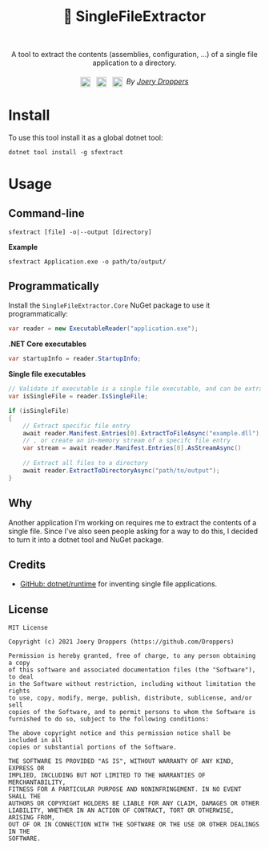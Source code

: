 <h1 align="center">📁 SingleFileExtractor</h1></br>
<p align="center">
  A tool to extract the contents (assemblies, configuration, ...) of a single file application to a directory.
</p>

<h6 align="center">
  <img src="https://img.shields.io/badge/License-MIT-yellow.svg" height="20" valign="middle">&nbsp;&nbsp;
  <a href="https://dotnet.microsoft.com/download" alt=".NET target"><img alt=".NET target" src="https://img.shields.io/badge/dynamic/xml?color=%23512bd4&label=target&query=%2F%2FTargetFramework%5B1%5D&url=https%3A%2F%2Fraw.githubusercontent.com%2FZacharyPatten%2FTowel%2Fmain%2FSources%2FTowel%2FTowel.csproj&logo=.net" title="Go To .NET Download" height="20" valign="middle"></a>&nbsp;&nbsp;
  <img src= "https://joery.nl/static/vector/logo.svg" height="20" valign="middle">&nbsp;&nbsp;By <a href="https://joery.nl">Joery Droppers</a>
</h6>

# Install
To use this tool install it as a global dotnet tool:
```
dotnet tool install -g sfextract
```

# Usage
## Command-line
```
sfextract [file] -o|--output [directory]
```

<b>Example</b><br>
```
sfextract Application.exe -o path/to/output/
```

## Programmatically

Install the `SingleFileExtractor.Core` NuGet package to use it programmatically:
```csharp
var reader = new ExecutableReader("application.exe");
```

**.NET Core executables**
```csharp
var startupInfo = reader.StartupInfo;
```

**Single file executables**
```csharp
// Validate if executable is a single file executable, and can be extracted
var isSingleFile = reader.IsSingleFile;

if (isSingleFile)
{
    // Extract specific file entry
    await reader.Manifest.Entries[0].ExtractToFileAsync("example.dll");
    // , or create an in-memory stream of a specifc file entry
    var stream = await reader.Manifest.Entries[0].AsStreamAsync()
    
    // Extract all files to a directory
    await reader.ExtractToDirectoryAsync("path/to/output");
}
```

## Why
Another application I'm working on requires me to extract the contents of a single file. Since I've also seen people asking for a way to do this, I decided to turn it into a dotnet tool and NuGet package.

## Credits
- [GitHub: dotnet/runtime](https://github.com/dotnet/runtime) for inventing single file applications.

## License
```
MIT License

Copyright (c) 2021 Joery Droppers (https://github.com/Droppers)

Permission is hereby granted, free of charge, to any person obtaining a copy
of this software and associated documentation files (the "Software"), to deal
in the Software without restriction, including without limitation the rights
to use, copy, modify, merge, publish, distribute, sublicense, and/or sell
copies of the Software, and to permit persons to whom the Software is
furnished to do so, subject to the following conditions:

The above copyright notice and this permission notice shall be included in all
copies or substantial portions of the Software.

THE SOFTWARE IS PROVIDED "AS IS", WITHOUT WARRANTY OF ANY KIND, EXPRESS OR
IMPLIED, INCLUDING BUT NOT LIMITED TO THE WARRANTIES OF MERCHANTABILITY,
FITNESS FOR A PARTICULAR PURPOSE AND NONINFRINGEMENT. IN NO EVENT SHALL THE
AUTHORS OR COPYRIGHT HOLDERS BE LIABLE FOR ANY CLAIM, DAMAGES OR OTHER
LIABILITY, WHETHER IN AN ACTION OF CONTRACT, TORT OR OTHERWISE, ARISING FROM,
OUT OF OR IN CONNECTION WITH THE SOFTWARE OR THE USE OR OTHER DEALINGS IN THE
SOFTWARE.
```
